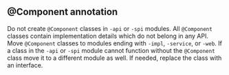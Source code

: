 ## @Component annotation

Do not create `@Component` classes in `-api` or `-spi` modules. All `@Component`
classes contain implementation details which do not belong in any API. Move
`@Component` classes to modules ending with `-impl`, `-service`, or `-web`. If a
class in the `-api` or `-spi` module cannot function without the `@Component`
class move it to a different module as well. If needed, replace the class with
an interface.